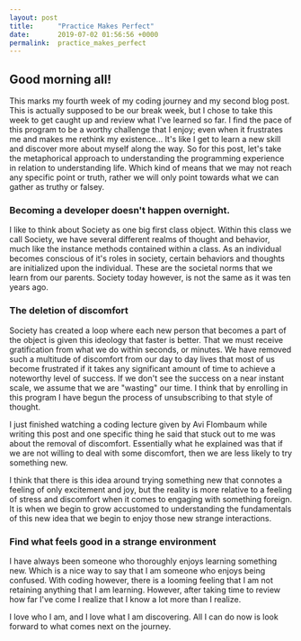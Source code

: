 ```yaml
---
layout: post
title:      "Practice Makes Perfect"
date:       2019-07-02 01:56:56 +0000
permalink:  practice_makes_perfect
---
```



## Good morning all!

This marks my fourth week of my coding journey and my second blog post. This is actually supposed to be our break week, but I chose to take this week to get caught up and review what I've learned so far. I find the pace of this program to be a worthy challenge that I enjoy; even when it frustrates me and makes me rethink my existence...
It's like I get to learn a new skill and discover more about myself along the way. So for this post, let's take the metaphorical approach to understanding the programming experience in relation to understanding life. Which kind of means that we may not reach any specific point or truth, rather we will only point towards what we can gather as truthy or falsey. 

### Becoming a developer doesn't happen overnight. 

I like to think about Society as one big first class object. Within this class we call Society, we have several different realms of thought and behavior, much like the instance methods contained within a class. As an individual becomes conscious of it's roles in society, certain behaviors and thoughts are initialized upon the individual. These are the societal norms that we learn from our parents. Society today however, is not the same as it was ten years ago. 

### The deletion of discomfort

Society has created a loop where each new person that becomes a part of the object is given this ideology that faster is better. That we must receive gratification from what we do within seconds, or minutes. We have removed such a multitude of discomfort from our day to day lives that most of us become frustrated if it takes any significant amount of time to achieve a noteworthy level of success. If we don't see the success on a near instant scale, we assume that we are "wasting" our time.  I think that by enrolling in this program I have begun the process of unsubscribing to that style of thought. 

I just finished watching a coding lecture given by Avi Flombaum while writing this post and one specific thing he said that stuck out to me was about the removal of discomfort. Essentially what he explained was that if we are not willing to deal with some discomfort, then we are less likely to try something new. 

I think that there is this idea around trying something new that connotes a feeling of only excitement and joy, but the reality is more relative to a feeling of stress and discomfort when it comes to engaging with something foreign. It is when we begin to grow accustomed to understanding the fundamentals of this new idea that we begin to enjoy those new strange interactions. 

### Find what feels good in a strange environment

I have always been someone who thoroughly enjoys learning something new. Which is a nice way to say that I am someone who enjoys being confused. With coding however, there is a looming feeling that I am not retaining anything that I am learning. However, after taking time to review how far I've come I realize that I know a lot more than I realize. 

I love who I am, and I love what I am discovering. All I can do now is look forward to what comes next on the journey.

